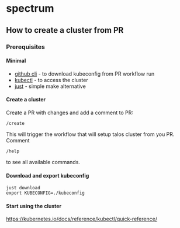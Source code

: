 # spectrum

## How to create a cluster from PR

### Prerequisites

#### Minimal

- [github cli](https://cli.github.com/) - to download kubeconfig from PR workflow run
- [kubectl](https://kubernetes.io/docs/tasks/tools/) - to access the cluster
- [just](https://github.com/casey/just?tab=readme-ov-file#packages) - simple make alternative

#### Create a cluster

Create a PR with changes and add a comment to PR:

```
/create
```

This will trigger the workflow that will setup talos cluster from you PR.
Comment

```
/help
```

to see all available commands.

#### Download and export kubeconfig

```
just download
export KUBECONFIG=./kubeconfig
```

#### Start using the cluster

https://kubernetes.io/docs/reference/kubectl/quick-reference/
